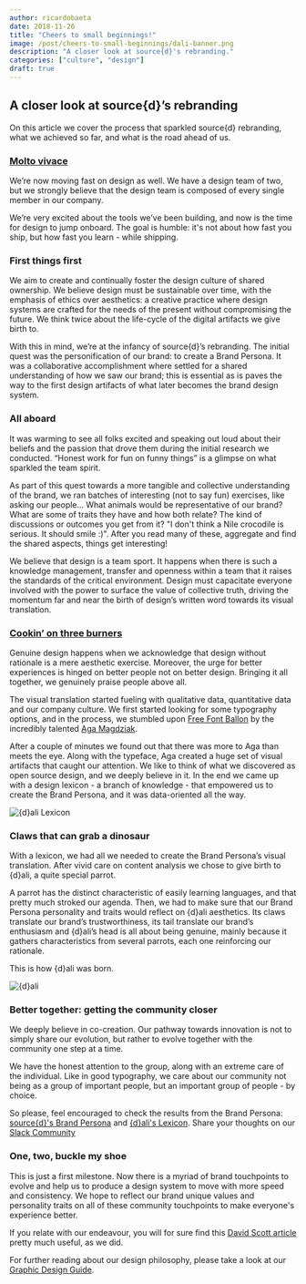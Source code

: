 ```yaml
---
author: ricardobaeta
date: 2018-11-26
title: "Cheers to small beginnings!"
image: /post/cheers-to-small-beginnings/dali-banner.png
description: "A closer look at source{d}'s rebranding."
categories: ["culture", "design"]
draft: true
---
```


## A closer look at source{d}’s rebranding

On this article we cover the process that sparkled source{d} rebranding, what we achieved so far, and what is the road ahead of us.

### [Molto vivace](https://en.wikipedia.org/wiki/Tempo#Basic_tempo_markings)

We’re now moving fast on design as well. We have a design team of two, but we strongly believe that the design team is composed of every single member in our company.

We’re very excited about the tools we’ve been building, and now is the time for design to jump onboard. The goal is humble: it's not about how fast you ship, but how fast you learn - while shipping.

### First things first

We aim to create and continually foster the design culture of shared ownership. We believe design must be sustainable over time, with the emphasis of ethics over aesthetics: a creative practice where design systems are crafted for the needs of the present without compromising the future. We think twice about the life-cycle of the digital artifacts we give birth to.

With this in mind, we’re at the infancy of source{d}’s rebranding. The initial quest was the personification of our brand: to create a Brand Persona. It was a collaborative accomplishment where settled for a shared understanding of how we saw our brand; this is essential as is paves the way to the first design artifacts of what later becomes the brand design system.

### All aboard

It was warming to see all folks excited and speaking out loud about their beliefs and the passion that drove them during the initial research we conducted. “Honest work for fun on funny things” is a glimpse on what sparkled the team spirit.

As part of this quest towards a more tangible and collective understanding of the brand, we ran batches of interesting (not to say fun) exercises, like asking our people… What animals would be representative of our brand? What are some of traits they have and how both relate? The kind of discussions or outcomes you get from it? "I don't think a Nile crocodile is serious. It should smile :)". After you read many of these, aggregate and find the shared aspects, things get interesting!

We believe that design is a team sport. It happens when there is such a knowledge management, transfer and openness within a team that it raises the standards of the critical environment. Design must capacitate everyone involved with the power to surface the value of collective truth, driving the momentum far and near the birth of design’s written word towards its visual translation.

### [Cookin’ on three burners](https://en.wikipedia.org/wiki/Cookin%27_on_3_Burners)

Genuine design happens when we acknowledge that design without rationale is a mere aesthetic exercise. Moreover, the urge for better experiences is hinged on better people not on better design. Bringing it all together, we genuinely praise people above all.

The visual translation started fueling with qualitative data, quantitative data and our company culture. We first started looking for some typography options, and in the process, we stumbled upon [Free Font Ballon](https://www.behance.net/gallery/55482949/Free-Font_Balloon) by the incredibly talented [Aga Magdziak](https://www.behance.net/aga735d).

After a couple of minutes we found out that there was more to Aga than meets the eye. Along with the typeface, Aga created a huge set of visual artifacts that caught our attention. We like to think of what we discovered as open source design, and we deeply believe in it. In the end we came up with a design lexicon - a branch of knowledge - that empowered us to create the Brand Persona, and it was data-oriented all the way.

![{d}ali Lexicon](/post/cheers-to-small-beginnings/dali-lexicon.png)

### Claws that can grab a dinosaur

With a lexicon, we had all we needed to create the Brand Persona’s visual translation. After vivid care on content analysis we chose to give birth to {d}ali, a quite special parrot.

A parrot has the distinct characteristic of easily learning languages, and that pretty much stroked our agenda. Then, we had to make sure that our Brand Persona personality and traits would reflect on {d}ali aesthetics. Its claws translate our brand’s trustworthiness, its tail translate our brand’s enthusiasm and {d}ali’s head is all about being genuine, mainly because it gathers characteristics from several parrots, each one reinforcing our rationale.

This is how {d}ali was born.

![{d}ali](/post/cheers-to-small-beginnings/dali.png)

### Better together: getting the community closer

We deeply believe in co-creation. Our pathway towards innovation is not to simply share our evolution, but rather to evolve together with the community one step at a time.

We have the honest attention to the group, along with an extreme care of the individual. Like in good typography, we care about our community not being as a group of important people, but an important group of people - by choice.

So please, feel encouraged to check the results from the Brand Persona: [source{d}'s Brand Persona](https://github.com/src-d/artwork/files/sourced-brand-persona.pdf) and [{d}ali's Lexicon](https://github.com/src-d/artwork/files/dali-lexicon.pdf). Share your thoughts on our [Slack Community](https://sourced-community.slack.com/join/shared_invite/enQtMjc4Njk5MzEyNzM2LTFjNzY4NjEwZGEwMzRiNTM4MzRlMzQ4MmIzZjkwZmZlM2NjODUxZmJjNDI1OTcxNDAyMmZlNmFjODZlNTg0YWM)

### One, two, buckle my shoe

This is just a first milestone. Now there is a myriad of brand touchpoints to evolve and help us to produce a design system to move with more speed and consistency. We hope to reflect our brand unique values and personality traits on all of these community touchpoints to make everyone's experience better.

If you relate with our endeavour, you will for sure find this [David Scott article](https://blog.prototypr.io/a-brand-is-a-relationship-8220f47a54ba) pretty much useful, as we did.

For further reading about our design philosophy, please take a look at our [Graphic Design Guide](https://github.com/src-d/guide/blob/master/product/graphic-design-guide.md).
